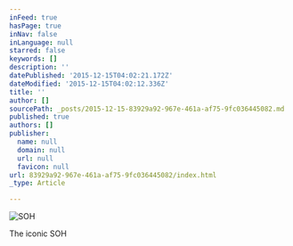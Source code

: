 ```yaml
---
inFeed: true
hasPage: true
inNav: false
inLanguage: null
starred: false
keywords: []
description: ''
datePublished: '2015-12-15T04:02:21.172Z'
dateModified: '2015-12-15T04:02:12.336Z'
title: ''
author: []
sourcePath: _posts/2015-12-15-83929a92-967e-461a-af75-9fc036445082.md
published: true
authors: []
publisher:
  name: null
  domain: null
  url: null
  favicon: null
url: 83929a92-967e-461a-af75-9fc036445082/index.html
_type: Article

---
```

![SOH](https://s3-us-west-2.amazonaws.com/the-grid-img/p/0796d159291d9e5b86504c8a2dba5f56e6a3a4d2.jpg)

The iconic SOH